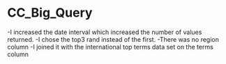 # CC_Big_Query

-I increased the date interval which increased the number of values returned.
-I chose the top3 rand instead of the first.
-There was no region column
-I joined it with the international top terms data set on the terms column
